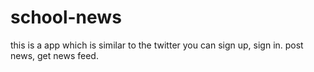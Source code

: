 # school-news
this is a app which is similar to the twitter
you can sign up, sign in. post news, get news feed.
